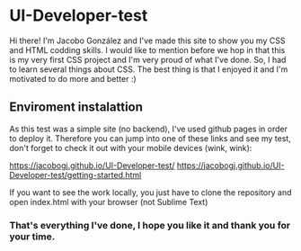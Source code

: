 # UI-Developer-test

Hi there! I'm Jacobo González and I've made this site to show you my CSS and HTML codding skills. I would like to mention before we hop in that this is my very first CSS project and I'm very proud of what I've done. So, I had to learn several things about CSS. The best thing is that I enjoyed it and I'm motivated to do more and better :)

## Enviroment instalattion

As this test was a simple site (no backend), I've used github pages in order to deploy it. Therefore you can jump into one of these links and see my test, don't forget to check it out with your mobile devices (wink, wink):

https://jacobogj.github.io/UI-Developer-test/
https://jacobogj.github.io/UI-Developer-test/getting-started.html

If you want to see the work locally, you just have to clone the repository and open index.html with your browser (not Sublime Text)

### That's everything I've done, I hope you like it and thank you for your time.